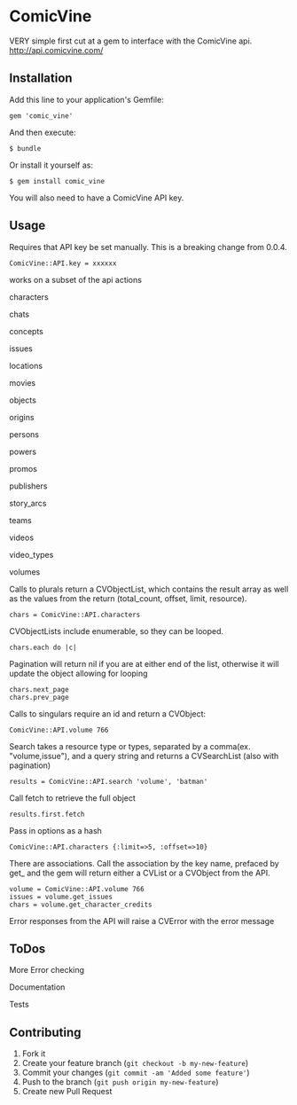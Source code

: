 # ComicVine

VERY simple first cut at a gem to interface with the ComicVine api.  http://api.comicvine.com/

## Installation

Add this line to your application's Gemfile:

    gem 'comic_vine'

And then execute:

    $ bundle

Or install it yourself as:

    $ gem install comic_vine
    
You will also need to have a ComicVine API key.

## Usage

Requires that API key be set manually.  This is a breaking change from 0.0.4.

    ComicVine::API.key = xxxxxx

works on a subset of the api actions

characters

chats

concepts

issues

locations

movies

objects

origins

persons

powers

promos

publishers

story_arcs

teams

videos

video_types

volumes


Calls to plurals return a CVObjectList, which contains the result array as well as the values from the return (total_count, offset, limit, resource).

    chars = ComicVine::API.characters

CVObjectLists include enumerable, so they can be looped.

    chars.each do |c|
    
Pagination will return nil if you are at either end of the list, otherwise it will update the object allowing for looping
    
    chars.next_page
    chars.prev_page

Calls to singulars require an id and return a CVObject:

    ComicVine::API.volume 766

Search takes a resource type or types, separated by a comma(ex. "volume,issue"), and a query string and returns a CVSearchList (also with pagination)

    results = ComicVine::API.search 'volume', 'batman'
    
Call fetch to retrieve the full object
    
    results.first.fetch

Pass in options as a hash

    ComicVine::API.characters {:limit=>5, :offset=>10}

There are associations.  Call the association by the key name, prefaced by get_ and the gem will return either a CVList or a CVObject from the API.

    volume = ComicVine::API.volume 766
    issues = volume.get_issues
    chars = volume.get_character_credits

Error responses from the API will raise a CVError with the error message

## ToDos
More Error checking

Documentation

Tests

## Contributing

1. Fork it
2. Create your feature branch (`git checkout -b my-new-feature`)
3. Commit your changes (`git commit -am 'Added some feature'`)
4. Push to the branch (`git push origin my-new-feature`)
5. Create new Pull Request
